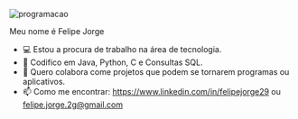 ![programacao](https://user-images.githubusercontent.com/90123100/132129346-95b51197-e897-48ea-9c67-bdab57c96295.png)

Meu nome é Felipe Jorge
- 💻 Estou a procura de trabalho na área de tecnologia.
- 💾 Codifico em Java, Python, C e Consultas SQL.
- 💬 Quero colabora come projetos que podem se tornarem programas ou aplicativos.
- 📫 Como me encontrar: https://www.linkedin.com/in/felipejorge29 ou felipe.jorge.2g@gmail.com


